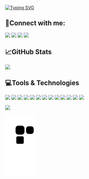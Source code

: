 [![Typing SVG](https://readme-typing-svg.herokuapp.com?font=courier+new&color=%23AAAAF7&size=19&duration=3000&vCenter=true&multiline=true&height=100&lines=Hey%2C++I'm+Sham+Ahamad;I'm+a+Fullstack+Developer)](https://git.io/typing-svg)

## 🔗Connect with me:
[<img src="https://img.icons8.com/color/48/000000/linkedin.png"/>](https://www.linkedin.com/in/ahamadch/)
[<img src="https://img.icons8.com/fluency/48/000000/instagram-new.png"/>](https://www.instagram.com/sham_ahamad/)
[<img src="https://img.icons8.com/color/48/000000/stackoverflow.png"/>](https://stackoverflow.com/users/11264271/ahamad-ch)
[<img src="https://img.icons8.com/color/48/000000/github-2.png"/>](https://www.ahamadch.com)

## 📈GitHub Stats 
<a href="https://github.com/ahamad-ch/github-readme-stats">
  <img align="center" src="https://github-readme-stats.vercel.app/api?username=ahamad-ch&count_private=true&include_all_commits=true&show_icons=true&theme=vision-friendly-dark" />
</a>

## 💻Tools & Technologies
[<img src="https://img.icons8.com/color/48/000000/react-native.png"/>](#)
[<img src="https://img.icons8.com/color/48/000000/nodejs.png"/>](#)
[<img src="https://img.icons8.com/color/48/000000/javascript--v1.png"/>](#)
[<img src="https://img.icons8.com/color/48/000000/typescript.png"/>](#)
[<img src="https://img.icons8.com/color/48/000000/postgreesql.png"/>](#)
[<img src="https://img.icons8.com/color/48/000000/mongodb.png"/>](#)
[<img src="https://img.icons8.com/color/48/000000/docker.png"/>](#)
[<img src="https://img.icons8.com/color/48/000000/html-5--v2.png"/>](#)
[<img src="https://img.icons8.com/color/48/000000/css3.png"/>](#)
[<img src="https://img.icons8.com/color/48/000000/amazon-web-services.png"/>](#)
[<img src="https://img.icons8.com/color/48/000000/sass.png"/>](#)
[<img src="https://img.icons8.com/color/48/000000/jira.png"/>](#)
[<img src="https://img.icons8.com/color/48/000000/git.png"/>](#)


![](https://activity-graph.herokuapp.com/graph?username=ahamad-ch&theme=redical)

![github-contribution](https://raw.githubusercontent.com/ahamad-ch/ahamad-ch/output/github-contribution-grid-snake.svg)
